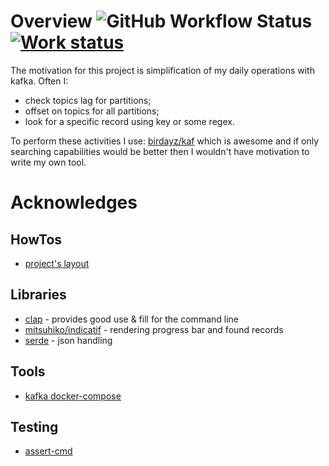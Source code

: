 # Overview ![GitHub Workflow Status](https://img.shields.io/github/workflow/status/venth/kaf/Build) [![Work status](https://img.shields.io/badge/status-under%20construction-orange)](https://img.shields.io/badge/status-under%20construction-orange)
The motivation for this project is simplification of my daily operations with kafka.
Often I: 
- check topics lag for partitions;
- offset on topics for all partitions;
- look for a specific record using key or some regex.

To perform these activities I use: [birdayz/kaf](https://github.com/birdayz/kaf) which is awesome and 
if only searching capabilities would be better then I wouldn't have motivation to
write my own tool.

# Acknowledges
## HowTos
- [project's layout](https://doc.rust-lang.org/cargo/guide/project-layout.html)
## Libraries
- [clap](https://github.com/clap-rs/clap) - provides good use & fill for the command line
- [mitsuhiko/indicatif](https://github.com/mitsuhiko/indicatif) - rendering progress bar and found records
- [serde](https://github.com/serde-rs/serde) - json handling
## Tools
- [kafka docker-compose](https://github.com/wurstmeister/kafka-docker)
## Testing
- [assert-cmd](https://github.com/assert-rs/assert_cmd)
